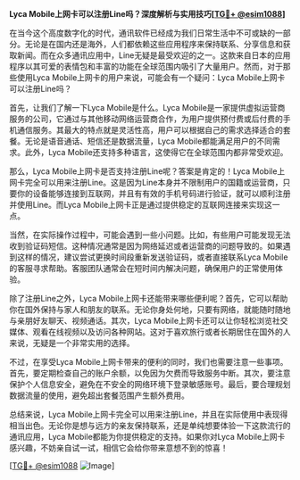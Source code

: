 **Lyca Mobile上网卡可以注册Line吗？深度解析与实用技巧[[TG💪+ @esim1088](https://t.me/s/esim1088)]**

在当今这个高度数字化的时代，通讯软件已经成为我们日常生活中不可或缺的一部分。无论是在国内还是海外，人们都依赖这些应用程序来保持联系、分享信息和获取新闻。而在众多通讯应用中，Line无疑是最受欢迎的之一。这款来自日本的应用程序以其可爱的表情包和丰富的功能在全球范围内吸引了大量用户。然而，对于那些使用Lyca Mobile上网卡的用户来说，可能会有一个疑问：Lyca Mobile上网卡可以注册Line吗？

首先，让我们了解一下Lyca Mobile是什么。Lyca Mobile是一家提供虚拟运营商服务的公司，它通过与其他移动网络运营商合作，为用户提供预付费或后付费的手机通信服务。其最大的特点就是灵活性高，用户可以根据自己的需求选择适合的套餐。无论是语音通话、短信还是数据流量，Lyca Mobile都能满足用户的不同需求。此外，Lyca Mobile还支持多种语言，这使得它在全球范围内都非常受欢迎。

那么，Lyca Mobile上网卡是否支持注册Line呢？答案是肯定的！Lyca Mobile上网卡完全可以用来注册Line。这是因为Line本身并不限制用户的国籍或运营商，只要你的设备能够连接到互联网，并且有有效的手机号码进行验证，就可以顺利注册并使用Line。而Lyca Mobile上网卡正是通过提供稳定的互联网连接来实现这一点。

当然，在实际操作过程中，可能会遇到一些小问题。比如，有些用户可能发现无法收到验证码短信。这种情况通常是因为网络延迟或者运营商的问题导致的。如果遇到这样的情况，建议尝试更换时间段重新发送验证码，或者直接联系Lyca Mobile的客服寻求帮助。客服团队通常会在短时间内解决问题，确保用户的正常使用体验。

除了注册Line之外，Lyca Mobile上网卡还能带来哪些便利呢？首先，它可以帮助你在国外保持与家人和朋友的联系。无论你身处何地，只要有网络，就能随时随地与亲朋好友聊天、视频通话。其次，Lyca Mobile上网卡还可以让你轻松浏览社交媒体、观看在线视频以及访问各种网站。这对于喜欢旅行或者长期居住在国外的人来说，无疑是一个非常实用的选择。

不过，在享受Lyca Mobile上网卡带来的便利的同时，我们也需要注意一些事项。首先，要定期检查自己的账户余额，以免因为欠费而导致服务中断。其次，要注意保护个人信息安全，避免在不安全的网络环境下登录敏感账号。最后，要合理规划数据流量的使用，避免超出套餐范围产生额外费用。

总结来说，Lyca Mobile上网卡完全可以用来注册Line，并且在实际使用中表现得相当出色。无论你是想与远方的亲友保持联系，还是单纯想要体验一下这款流行的通讯应用，Lyca Mobile都能为你提供稳定的支持。如果你对Lyca Mobile上网卡感兴趣，不妨亲自试一试，相信它会给你带来意想不到的惊喜！

[[TG💪+ @esim1088](https://t.me/s/esim1088) ![Image](https://i.postimg.cc/4NQfJmqS/Snipaste-2025-05-13-00-14-12.png)]